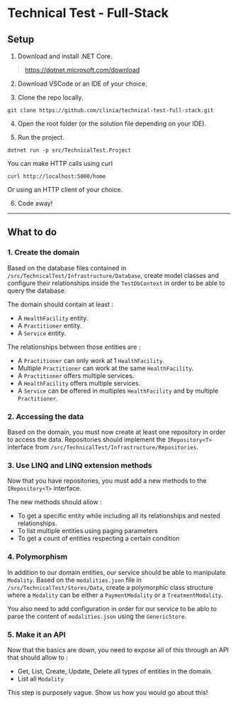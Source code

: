 # Technical Test - Full-Stack

## Setup
1. Download and install .NET Core.

>https://dotnet.microsoft.com/download

2. Download VSCode or an IDE of your choice.

3. Clone the repo locally.

```shell
git clone https://github.com/clinia/technical-test-full-stack.git
```

4. Open the root folder (or the solution file depending on your IDE).

5. Run the project.
```shell
dotnet run -p src/TechnicalTest.Project
```

You can make HTTP calls using curl
```shell
curl http://localhost:5000/home
```

Or using an HTTP client of your choice.

6. Code away!
---
## What to do

### 1. Create the domain
Based on the database files contained in `/src/TechnicalTest/Infrastructure/Database`, create model classes and configure their relationships inside the `TestDbContext` in order to be able to query the database.

The domain should contain at least :
- A `HealthFacility` entity.
- A `Practitioner` entity.
- A `Service` entity.

The relationships between those entities are :
- A `Practitioner` can only work at 1 `HealthFacility`.
- Multiple `Practitioner` can work at the same `HealthFacility`.
- A `Practitioner` offers multiple services.
- A `HealthFacility` offers multiple services.
- A `Service` can be offered in multiples `HealthFacility` and by multiple `Practitioner`.

### 2. Accessing the data
Based on the domain, you must now create at least one repository in order to access the data. Repositories should implement the `IRepository<T>` interface from `/src/TechnicalTest/Infrastructure/Repositories`.

### 3. Use LINQ and LINQ extension methods
Now that you have repositories, you must add a new methods to the `IRepository<T>` interface.

The new methods should allow :
- To get a specific entity while including all its relationships and nested relationships.
- To list multiple entities using paging parameters
- To get a count of entities respecting a certain condition

### 4. Polymorphism
In addition to our domain entities, our service should be able to manipulate `Modality`. Based on the `modalities.json` file in `/src/TechnicalTest/Stores/Data`, create a polymorphic class structure where a `Modality` can be either a `PaymentModality` or a `TreatmentModality`. 

You also need to add configuration in order for our service to be ablo to parse the content of `modalities.json` using the `GenericStore`.

### 5. Make it an API
Now that the basics are down, you need to expose all of this through an API that should allow to :

- Get, List, Create, Update, Delete all types of entities in the domain.
- List all `Modality`

This step is purposely vague. Show us how you would go about this!



